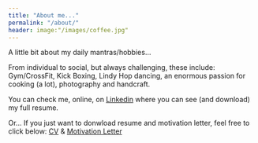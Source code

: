 ```yaml
---
title: "About me..."
permalink: "/about/"
header: image:"/images/coffee.jpg"
---
```


A little bit about my daily mantras/hobbies...

From individual to social, but always challenging, these include: Gym/CrossFit, Kick Boxing, Lindy Hop dancing, an enormous passion for cooking (a lot), photography and handcraft.


You can check me, online, on [Linkedin](https://www.linkedin.com/in/lsa003/) where you can see (and download) my full resume.

Or... If you just want to donwload resume and motivation letter, feel free to click below:
<break> [CV]() & [Motivation Letter]()

